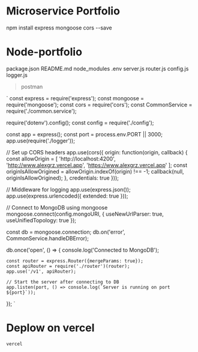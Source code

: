 # Microservice Portfolio
npm install express mongoose cors --save

# Node-portfolio
package.json
README.md
node_modules
.env
server.js
router.js
config.js
logger.js
> postman

`
const express = require('express');
const mongoose = require('mongoose');
const cors = require('cors');
const CommonService = require('./common.service');

require('dotenv').config();
const config = require('./config');

const app = express();
const port = process.env.PORT || 3000;
app.use(require('./logger'));


// Set up CORS headers
app.use(cors({
    origin: function(origin, callback) {
        const allowOrigin = [
            'http://localhost:4200',
            'http://www.alexgrz.vercel.app',
            'https://www.alexgrz.vercel.app'
        ];
        const originIsAllowOrigined = allowOrigin.indexOf(origin) !== -1;
        callback(null, originIsAllowOrigined);
    },
    credentials: true
}));

// Middleware for logging
app.use(express.json());
app.use(express.urlencoded({ extended: true }));

// Connect to MongoDB using mongoose
mongoose.connect(config.mongoURI, {
  useNewUrlParser: true,
  useUnifiedTopology: true
});

const db = mongoose.connection;
db.on('error', CommonService.handleDBError);

db.once('open', () => {
    console.log('Connected to MongoDB');

    const router = express.Router({mergeParams: true});
    const apiRouter = require('./router')(router);
    app.use('/v1', apiRouter);

    // Start the server after connecting to DB
    app.listen(port, () => console.log(`Server is running on port ${port}`));
});
`

# Deplow on vercel
`vercel`
